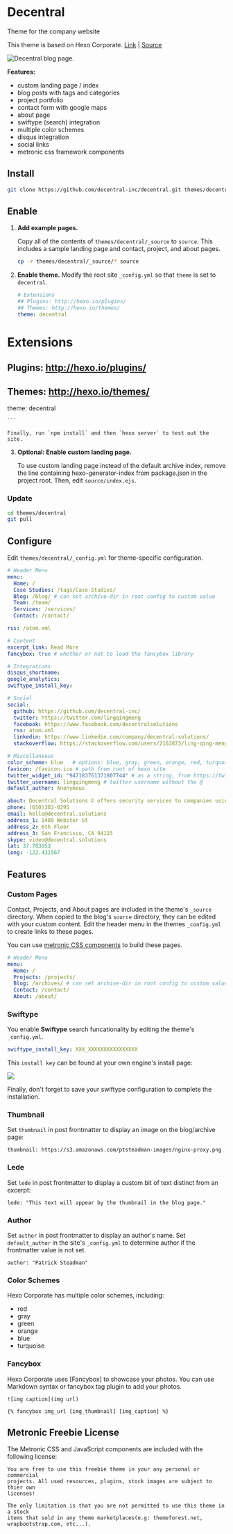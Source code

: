 # Decentral

Theme for the company website

This theme is based on Hexo Corporate.
[Link](http://hexotest.computerlab.io) | [Source](https://github.com/ptsteadman/hexo-theme-corporate-example)

![Decentral blog page.](./.img/decentral.jpeg)

**Features:**

- custom landing page / index
- blog posts with tags and categories
- project portfolio
- contact form with google maps
- about page
- swiftype (search) integration
- multiple color schemes
- disqus integration
- social links
- metronic css framework components

## Install

```bash
git clone https://github.com/decentral-inc/decentral.git themes/decentral
```

## Enable

1.  **Add example pages.**

    Copy all of the contents of `themes/decentral/_source` to `source`.
    This includes a sample landing page and contact, project, and
    about pages.

    ```bash
    cp -r themes/decentral/_source/* source
    ```

2.  **Enable theme.**
    Modify the root site `_config.yml` so that `theme` is set to `decentral`.

    ```yml
    # Extensions
    ## Plugins: http://hexo.io/plugins/
    ## Themes: http://hexo.io/themes/
    theme: decentral
    ```

# Extensions

## Plugins: http://hexo.io/plugins/

## Themes: http://hexo.io/themes/

theme: decentral

    ```

    Finally, run `npm install` and then `hexo server` to test out the site.

3.  **Optional: Enable custom landing page.**

    To use custom landing page instead of the default archive index, remove
    the line containing hexo-generator-index from package.json in the project root.
    Then, edit `source/index.ejs`.

### Update

```bash
cd themes/decentral
git pull
```

## Configure

Edit `themes/decentral/_config.yml` for theme-specific configuration.

```yml
# Header Menu
menu:
  Home: /
  Case Studies: /tags/Case-Studies/
  Blog: /blog/ # can set archive-dir in root config to custom value
  Team: /team/
  Services: /services/
  Contact: /contact/

rss: /atom.xml

# Content
excerpt_link: Read More
fancybox: true # whether or not to load the fancybox library

# Integrations
disqus_shortname:
google_analytics:
swiftype_install_key:

# Social
social:
  github: https://github.com/decentral-inc/
  twitter: https://twitter.com/lingqingmeng
  facebook: https://www.facebook.com/decentralsolutions
  rss: atom.xml
  linkedin: https://www.linkedin.com/company/decentral-solutions/
  stackoverflow: https://stackoverflow.com/users/2163873/ling-qing-meng

# Miscellaneous
color_scheme: blue   # options: blue, gray, green, orange, red, turquoise
favicon: /favicon.ico # path from root of hexo site
twitter_widget_id: "947183761371807744" # as a string, from https://twitter.com/settings/widgets
twitter_username: lingqingmeng # twitter username without the @
default_author: Anonymous

about: Decentral Solutions © offers security services to companies using blockchain technologies. We help teams launch and manage ICOs, deploy secure dApps, and integrate private networks into business practices.<br><br> Our team has roots in traditional cybersecurity, originally consulting to large international institutes, ranging from the financial to healthcare sector. In addition each partner brings domain expertise in the fields of distributed systems, network architecture, scalability, and latest methodologies in frontend development. <br><br> We understand the emerging threats that companies face in the unregulated and high value space of cryptocurrencies. Our solutions are crafted to address these issues in the most effective ways possible. <br><br>
phone: (650)383-0295
email: hello@decentral.solutions
address_1: 1489 Webster St
address_2: 6th Floor
address_3: San Francisco, CA 94115
skype: video@decentral.solutions
lat: 37.783953
long: -122.431967
```

## Features

### Custom Pages

Contact, Projects, and About pages are included in the theme's `_source` directory.
When copied to the blog's `source` directory, they can be edited with your custom content.
Edit the header menu in the themes `_config.yml` to create links to these pages.

You can use [metronic CSS components](http://keenthemes.com/metronic-theme/) to build these pages.

```yml
# Header Menu
menu:
  Home: /
  Projects: /projects/
  Blog: /archives/ # can set archive-dir in root config to custom value
  Contact: /contact/
  About: /about/
```

### Swiftype

You enable **Swiftype** search funcationality by editing the theme's `_config.yml`.

```yml
swiftype_install_key: XXX_XXXXXXXXXXXXXXXX
```

This `install key` can be found at your own engine's install page:

![](http://ppoffice.github.io/hexo-theme-icarus/gallery/swiftype_install.jpg)

Finally, don't forget to save your swiftype configuration to complete the installation.

### Thumbnail

Set `thumbnail` in post frontmatter to display an image on the blog/archive page:

    thumbnail: https://s3.amazonaws.com/ptsteadman-images/nginx-proxy.png

### Lede

Set `lede` in post frontmatter to display a custom bit of text distinct from an excerpt:

    lede: "This text will appear by the thumbnail in the blog page."

### Author

Set `author` in post frontmatter to display an author's name. Set `default_author` in the
site's `_config.yml` to determine author if the frontmatter value is not set.

    author: "Patrick Steadman"

### Color Schemes

Hexo Corporate has multiple color schemes, including:

- red
- gray
- green
- orange
- blue
- turquoise

### Fancybox

Hexo Corporate uses [Fancybox] to showcase your photos. You can use Markdown syntax or fancybox tag plugin to add your photos.

```
![img caption](img url)

{% fancybox img_url [img_thumbnail] [img_caption] %}
```

## Metronic Freebie License

The Metronic CSS and JavaScript components are included with the following
license:

```
You are free to use this freebie theme in your any personal or commercial
projects. All used resources, plugins, stock images are subject to thier own
licenses!

The only limitation is that you are not permitted to use this theme in a stock
items that sold in any theme marketplaces(e.g: themeforest.net,
wrapbootstrap.com, etc...).
```
